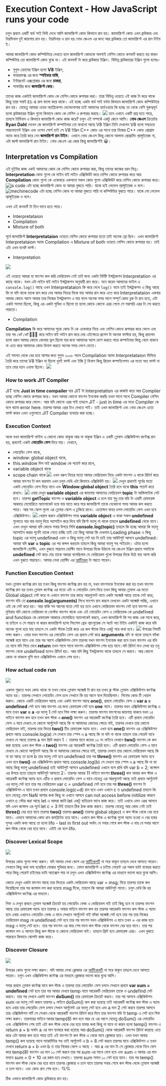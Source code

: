 # Execution Context - How JavaScript runs your code

চলুন প্রথমে একটি বার্ড সাই ভিউ দেখে আসি জাভাস্ক্রিপ্ট কোড কিভাবে রান হয়। জাভাস্ক্রিপ্ট কোড এখন ব্রাউজার এবং টারমিনাল দুই জায়গায় রান হয়। টারমিনার ও রান হয় নোড জেএস এর জন্য আর ব্রাউজার তো জাভাস্ক্রিপ্ট এর রান টাইম ই।

আমরা জাভাস্ক্রিপ্ট কোড কম্পিউটারে দেখতে হলে জাভাস্ক্রিপ্ট কোডকে অবশ্যই মেশিন কোডে কনভার্ট করতে হয় কারন কম্পিউটার তো জাভাস্ক্রিপ্ট কোড বুঝে না। এই কনভার্ট টা করে ব্রাউজার ইঞ্জিন। বিভিন্ন ব্রাউজারের ইঞ্জিন গুলো হলোঃ-

- গুগুল ক্রোমের ইঞ্জিন হলো **V8** ইঞ্জিন,
- ফায়ারফক্স এর জন্য **স্পাইডার মাঙ্কি**,
- ইন্টারনেট এক্সপ্লোরার এর জন্য **চাকরা**,
- সাফারির জন্য **জাভাস্ক্রিপ্ট কোর**।

তাদের কাজ একটাই জাভাস্ক্রিপ্ট কোড কে মেশিন কোডে রুপান্তর করা। তারা বিভিন্ন ওয়েতে এই কাজ টা করে থাকে কিন্তু তারা সবাই `ES-6` রুল ফলো করে থাকে। এই হচ্ছে একটা বার্ড সাই বর্ননা কিভাবে জাভাস্ক্রিপ্ট কোড কম্পিউটারে রান হয়। যেহেতু আমারা ওয়েব অ্যাপ্লিকেশন ডেভেলোপার তাই আমাদের হার্ডওয়্যার কি হচ্ছে তা থেকে বেশি গুরুত্বপূর্ন হলো ব্রাউজারের ইঞ্জিন গুলো কিভাবে কোড কে মেশিন এ রুপান্তর করছে।
![](./images/17.png)
তবে এখানে একটি প্রশ্ন হতে পারে, তাহলে টার্মিনাল এ কিভাবে জাভাস্ক্রিপ্ট কোড কাজ করে? চলুন এই সম্পর্কে একটু জেনে আসি। **নোড জেএস** ক্রিয়েটর **Ryan Dahl** দেখেন জে জাভাস্ক্রিপ্ট কম্পাইলার তো বানানো আছে V8 ইঞ্জিন তিনি দেখলেন V8 হলো সবচেয়ে পারফোমেন্ট ইঞ্জিন এবং ওপেন সোর্স তাই সে V8 ইঞ্জিন C++ কোড এর সাথে তার নিজের C++ কোড প্রোগ্রাম অ্যাড করে তৈরি করে নেন **জাভাস্ক্রিপ্ট রান টাইম**। এখানে নোড জেএস কিন্তু কোনো আলাদা প্রোগ্রামিং ল্যাঙ্গুইয়েজ না, এটা জাস্ট জাভাস্ক্রিপ্ট রান টাইম। নোড জেএস এর কোর কিন্তু জাভাস্ক্রিপ্টই 😀।

## Interpretation vs Compilation

এই দুইটার কাজ একই আমাদের কোড কে মেশিন কোডে রুপান্তর করা, কিন্তু তাদের কাজের ধরন ভিন্ন। **Interpretation** কোড গুলো কে লাইন বাই লাইন এক্সিকিউট করে মেশিন কোডে রুপান্তর করে আর **Compilation** কোড গুলো কে একেবারে একসাথে সকল কোড গুলো এক্সিকিউট করে মেশিন কোডে রুপান্তর করে।
![js code](./images/18.png)
এটা হচ্ছে জাভাস্ক্রিপ্ট কোড যা আমরা বুজতে পারি। যাকে হাই লেভেল ল্যাঙ্গুইয়েজ ও বলে।
![mechinecode](./images/19.png)
এটা হচ্ছে মেশিন কোড যা আমরা বুজতে পারি না কম্পিউটার বুঝতে পারে। যাকে লো লেভেল ল্যাঙ্গুইয়েজ ও বলে।

এখন এই কনভার্ট টা তিন ভাবে হতে পারে।

- Interpretataion
- Compilation
- Mixture of both

পূর্বে জাভাস্ক্রিপ্ট **Interpretataion** ওয়েতে মেশিন কোডে রুপান্তর হতো তাই অনেক স্লো ছিল। এখন জাভাস্ক্রিপ্ট Interpretataion অ্যান্ড Compilation এ Mixture of both ওয়েতে মেশিন কোডে রুপান্তর হয়। তাই এটা এখন যথেষ্ট ফাস্ট।

- Interpretation

![](./images/20.png)

এই ওয়েতে আমরা যা ফাংশন কল করি ভেরিয়েবল নেই তাই জন্য একটা নির্দিষ্ট ইন্সট্রাকশন Interpretation এর কাছে থাকে। যখন এটা লাইন বাই লাইন ইন্সট্রাকশন অনুযায়ী রান করে। মনে করেন আমাদের ফাইল এ `console.log()` আছে এখন Interpretataion কি করে দেখে `log()` নামে তাই ইন্সট্রাকশন এ কিছু আছে কি না যদি থাকে তাকে রান করে দেয় আবার নিচের দিকে যায় আবার রান করে এতে করে Interpretataion একবার আমার কোডে আসে আবার তার নিজের ইন্সট্রাকশন এ যায় ফলে অনেক সময় লাগে সম্পূর্ণ কোড ব্লক টা রান হতে, এটা একটা সমস্যা ছিলো, কিন্তু এর একটা সুবিধা ও ছিলো তা হলো কোডে কোনো এরর পেলে সে সরাসরি এরর টা সো করতে পারতো।

- Compilation

**Compilation** কি করে আমাদের পুরো কোড টা কে একেবারে নিয়ে এবং মেশিন কোডে রুপান্তর করে ফেলে এবং তার পর _খেট খেট_ 🤣😁😂 করে লাইন বাই লাইন রান করে দেয় এইক্ষেত্রে প্রসেস টা অনেক ফাস্টার হয়, কিন্তু প্রবলেম হলো ধরুন আমার কোডে কোথায় ভুল ছিলো যার জন্য আমাদের অ্যাপ ক্রাশ করতে পারে কম্পাইলার কিন্তু থেমে থাকবে না এতে করে আমাদের কোড ডিবাগ করতে অনেক সময় লেগে যেতো।

এই সমস্যা থেকে বের হয়ে আশার জন্য গুগুল ২০০৮ সালে Compilation অ্যান্ড Interpretataion মিলিয়ে তৈরি করে তাদের V8 ইঞ্জিন যা ছিলো খুবই ফাস্ট এবং ইজি টু ডিবাগ কিন্তু রিয়েল কম্পাইলেশন এর মতো অত ফাস্ট না তবে মোর দ্যান এনাফ ছিলো।
![](./images/21.png)

### How to work JIT Compiler

JIT হচ্ছে **Just in time compailer** যার JIT টা Interpretation এর কাজটা করে আর Compiler হচ্ছে মেশিন কোডে রুপান্তর করে। যখন আমরা কোনো ফাংশন ইনবোক করছি তখন সাথে সাথে Compiler মেশিন কোডে রুপান্তর করে ফেলে। আর যদি কোনো এরর পাই তাহলে JIT - just in time এর মধ্যে Compiler কে বলে থামো error here. তারপর আমরা এরর টাও দেখতে পাই। তাই এখন জাভাস্ক্রিপ্ট এবং নোড জেএস এতো ফাস্ট কারন এখন এগুলোতে JIT Compiler ব্যবহার করা হচ্ছে।

### Execution Context

অকে যখন জাভাস্ক্রিপ্ট ফাইল এ কোনো কোড থাকুক আর না থাকুক ইঞ্জিন এ একটি গ্লোবাল এক্সিকিউশন কন্টেক্স রান হয়, প্রথমেই একটা **লোয়েডিং ফেস** দিয়ে যায়। যেখানে,

- লোয়েডিং ফেস থাকে,
- window: global object থাকে,
- this.window দিস অই window কে পয়েন্ট করে রাখে,
- variable object থাকে
- scope chain থাকে
  ![](./images/22.png)
  এখন ধরুন নিচের মতো আমার ভেরিয়েবল নিয়ে একটা ফাংশন এ থাকে রিটার্ন করে আবার ফাংশন টা কল করলাম এখন চলুন দেখি এটা কিভাবে এক্সিকিউট হয়।
  ![](./images/23.png)
  দেখুন প্রথমেই পূর্বের মতো একটা লোয়েডিং ফেস দিয়ে যাবে এবং **Window:global object** তৈরি হবে যাকে **this** পয়েন্ট করে রাখবে।
  ![](./images/24.png)
  এবার দেখুন **variable object** এর জায়গায় আমাদের ভেরিয়েবল **topic** টা আন্ডিফাইন্ড সেট হবে। তারপর **getTopic** ফাংশন ও **variable object** এ চলে যায় শুধু তার বডি টা একটি রেফারেন্স আকারে মেমোরিতে অ্যালোকেট হয়ে যায় যাতে করে পরে জাভাস্ক্রিপ্ট তাকে যেকোনো সময় আবার কল করতে পারে। আর সব স্কোপ গুলো এর গ্লোবার স্কোপ এ ঢুকিয়ে রাখে। এতোক্ষন যাবত চলল লোয়েডিং ফেস এখন হবে এক্সিকিউশন।
  ![](./images/25.gif)
  খেয়াল করুন এক্সিকিউশন সময় **variable object** এ থাকা সকল **undefined** গুলোতে যার যার ভ্যালু দিয়ে অ্যাসাইন করে দিবে যদি স্ক্রিপ্ট ভ্যালু না থাকে তাহলে **undefined** থেকে যাবে। এখন দেখুন আমরা যদি কোডে সবার উপরে লিখি **console.log(topic)** তাহলে কি হচ্ছে আমরা কি ভ্যালু অ্যাসাইন করার পূর্বেই তাকে পেতে চাচ্ছি তাই তো কিন্তু আমরা কি দেখলাম Loading phase এ কিন্তু topic এর ভ্যালু undefined এখন ও কিন্তু ভ্যালু সেট হয় নি তাই তার আউটপুট আসবে undefined। আমরা যদি **var = topic** এর পর কন্সল করতাম তাহলে কিন্তু আমরা ভ্যালু সহ পাইতাম। এটায় হলো জাভাস্ক্রিপ্ট হোস্টিং, এখন বুঝতে পারবেন হোস্টিং মানে উপরের দিকে উঠানো নয় জেএস ইঞ্জিন প্রথমে সবাইকে **undefined** সেট করে দেয় তাকে আমরা বলেছিলাম যে ভেরিয়েবল গুলো উপরের দিকে উঠে যায় আশা করি এখন বুঝতে পারছেন। আমার লেখা হোস্টিং এর [আর্টিকেল](https://www.facebook.com/groups/learnwithsumit/permalink/1004907497493991/) টা পরতে পারেন।

### Function Execution Context

যখন গ্লোবাল কন্টেক্স রান হয় তখন কিন্তু ফাংশন কন্টেক্স রান হয় না, যখন ফাংশনকে ইনবোক করা হয় তখন ফাংশন কন্টেক্স রান হয় তখন গ্লোবাল কন্টেক্স এর মতো এটা ও লোয়েডিং ফেস দিয়ে তখন কিন্তু আবার গ্লোবাল এর মতো Global object সেট করে না এখানে ফাংশন তার কাছে আরগুমেন্ট নামে একটা অব্জেক্ট আছে তাকে সেট করে, ফাংশন বডি তে **console.log(arguments)** লিখে ফাংশন রান করলে দেখবেন একটা অব্জেক্ট পাচ্ছি, এখানে এটা কে সেট করে হয়। আর বাকি সব আগের মতো সেই হয় তবে এখানে ভেরিয়েবল ফাংশন সেট হবে ফাংশন এর দুনিয়ায় যদি কোনো ভেরিয়বল বা নেস্টেড ফাংশন থাকে এবং এই লোয়েডিং ফেস এ ভেরিয়েবক কে undefined and function কে রেফারেন্স আকারে মেমোরিতে অ্যালোকেট করবে, এখন জাভাস্ক্রিপ্ট কি সব কাজ এক সাথে করে, না চাইলে ও সে পারবে না কারন জাভাস্ক্রিপ্ট হলো সিংগেল থ্রেড ল্যাংগুয়েজ সে অ্যাট অ্যা টাইম একটাই কাজ করে যদি অনেক গুলো হয়ে যায় তাহলে সে একটা স্ট্যাক তৈরি করে এর কল স্ট্যাক নিয়ে একটু পরে কথা হবে।
![](./images/26.gif)
উপরের গিফটি লক্ষ্য করুন। এবার যখন ফাংশন এর লোয়েডিং ফেস এর প্রথমে সেট করে **arguments** যদি না থাকে তাহলে ফাঁকা অব্জেক্ট হয়ে যাবে এবং তার পর আশে এক্সিকিউশন ফেস তারপর যখন ফাংশন ইনবোক করা হবে তখন ফাংশন এর বডি তে যাবে যদি গিয়ে দেখে **return** তখন সাথে সাথে ফাংশন এক্সিকিউশন শেষ হয়ে যাবে।যদি রিটার্ন নাও লেখা হয় তবু ফাংশন থেকে undefined হলেও রিটার্ন হয়। আর যদি কিছু ইন্সট্রাকশন থাকে তাহলে সে করবে। আর কোনো কোড না থাকলে খুশি মনে এক্সিকিউশন এখানে শেষ হবে।

### How actual code run

![](./images/27.gif)

একদম শুরুতে যখন কোড থাকে না তখন থেকে গ্লোবাল অব্জেক্ট টা রান হয় তখন ক্ল স্টাক গ্লোবাল এক্সিকিউশন কন্টেক্স অ্যাড হয়। তারপর সেখানে লোয়েডিং ফেস চলে সেখানে কি হয় আগে বলে দিয়েছিলাম। গিফের কোড টি খেয়াল করুন। কোডে একটি ভেরিয়েবল আছে এবং একটা ফাংশন আছে **one()**, প্রথমে লোয়েডিং ফেস এ **var a = undefined** সেট হবে আর ফাংশন এর জন্য রেফারেন্স সেট হবে **one** নামে। তারপর যখন এক্সিকিউশন কন্টেক্স এ যাবে তখন **var = a** এর ভ্যালু 1 সেট হবে গিফ লক্ষ্য করুন। তারপর ফাংশন ফাংশনের জায়গায় থাকবে যখন ১৫ লাইনে ফাংশন কল হবে তখন কল স্টাক এ **one()** ফাংশন এর আরেকটি কন্টেক্স তৈরি হবে। এটি প্রথমে লোয়েডিং ফেস এ যাবে দেখবে যে কোনো আর্গুমেন্ট আছে কি না আমাদের কোডের ক্ষেত্রে নাই, তারপর দেখবে তার কোনো ভেরিয়েবল নাই, তারপর তার ভিতর **two()** টির রেফারেন্স অ্যাড হবে। এখন হবে **one()** ফাংশন এর এক্সিকিউশন প্রথমে আছে console.log(a) সে দেখবে তার স্পেস এ a আছে কি না যদি না থাকে তাহলে তার পেরেন্ট যাবে দেখবে যে আছে তারপর a মান প্রিন্ট করবে 1 । তারপর যাবে কডের ১৩ নং লাইনে যেখানে **two()** ফাংশন কে কল করা হয়েছে এখন কল স্টাক এ **two()** ফাংশন এর আরেকটি কন্টেক্স তৈরি হবে। এটি প্রথমে লোয়েডিং ফেস এ যাবে দেখবে যে কোনো আর্গুমেন্ট আছে কি না আমাদের কোডের ক্ষেত্রে নাই, তারপর দেখবে তার কোনো ভেরিয়েবল আছে কি না হ্যা আছে তা হলো b তার ভ্যালু সেট হবে undefined তার পর **three()** ফাংশন এর রেফারেন্স অ্যাড হবে এখন হবে **two()** এর এক্সিকিউশন প্রথমে আছে console.log(b) সে দেখবে তার স্পেস এ a আছে কি না হ্যা আছে কিন্তু ভ্যালু undefined তাই আউটপুট আসবে undefined এখানে বলে রাখি যদি var b = 2; কন্সোল এর উপরে হতো তাহলে আউটপুট আসতো 2। তারপর আবার 11 লাইনে ফাংশন **three()** কল আবার কল স্টাক এ আরেকটি কন্টেক্স অ্যাড হবে এটির ও প্রথমে লোয়েডিং ফেস এ যাবে যেহেতু এর আরগুমেন্ট আছে তাই প্রথমে আর্গুমেন্ট এর ভ্যালু সেট হবে তার পর ভেরিয়েবল var c = undefined সেট হবে তার পর **three()** ফাংশন টা এক্সিকিউশন এ যাবে তখন প্রথমে console.log(c+d) রান হবে এখন এখানে c ত undefined তাহলে কি হবে যেহেতু যোগ NaN আশার কথা কিন্তু না এখানে আসবে can not access before initilize কারনে এখানে c স্টোর করা আছে let এ আমরা জানি let একটু ব্যতিক্রম ভাবে কাজ করে। তাই এখাবে এমন এরর আসবে যদি এখন কন্সোল এর পূর্বে let c = 3 দিই তাহলে ঠিক ঠাক কাজ করবে। তারপর যেহেতু আর কোড নেই তাই **three()** বের হয়ে যাবে তারপর **two()** তারপর **one()** তারপর global object ও কল স্টাক থেকে বের হয়ে যাবে। এভাবে আমাদের কোড রান কমপ্লিটেড হয়ে যাবে। এখানে কল স্টাক এ কন্টেক্স গুলো অ্যাড হওয়া ও বের হবার সুন্দর একটা কথা আছে তা হলো lifo - last in first out অর্থাৎ যে সবার শেষে কল স্টাক এ যায় যে সবার আগে কল স্টাক থেকে বের হয়ে যাবে। এটাই কে বলে lifo.

### Discover Lexical Scope

![](./images/28.gif)

উপরের কোড গুলো লক্ষ্য করুন। যদি আমার লেখা স্কোপ এর [আর্টিকেলটি](https://www.facebook.com/groups/learnwithsumit/permalink/1003981834253224/) না পরে থাকুন তাহলে দেখে আসতে পারেন। সেখানে কিছু কথা বলা হয়েছিল বোঝার সুবিধার জন্য। যেমন জাভাস্ক্রিপ্ট এ চাইল্ড পেরেন্ট এর সকল ডাটা ব্যবহার করতে পারে কিন্তু পেরেন্ট চাইল্ডের ডাটা অ্যাক্সেস পায় না চলুন এখন এক্সিকিউশন কন্টেক্স এর মাধ্যমে ভালো করে বুঝে আসি।

কোডে দেখুন একটা ফাংশন আছে তার ভিতরে একটা ভেরিয়েবল আছে var = msg; দিয়ে তারপর তাকে কল দিয়েছিলো তার পর কন্সোল লগ করা হয়েছে msg টিকে, তাহলে কি আমরা আউটপুট পাবো। চলুন দেখি কি হয় এক্সিকিউশন কন্টেক্স এর মাধ্যমে।

গিফ এ দেখুন প্রথমে গ্লোবাল অব্জেক্ট ক্রিয়েট হয় লোয়েডিং ফেজ এ ভেরিয়েবল নাই তাই কিছু হবে না তারপর ফাংশন আছে তার রেফারেন্স অ্যাড হবে তারপর ৫ নাম্বার লাইনে ফাংশন কল হয় তারপর আরেকটা ফাংশন কল স্টাক এ অ্যাড হবে এবার এখানেও লোয়েডিং ফেজ এ যাবে সেখানে আর্গুমেন্ট নাই ফাঁকা অব্জেক্ট সেট হবে তার পর তার নিজের ভেরিয়েবল msg কে undefined সেট হবে তার পর ফাংশন যখন এক্সিকিউশন এ যাবে তখন = এর কাজ হবে msg এ ভ্যালু সেট হবে। তার পর ফাংশন এর কার শেষ ফলে কল স্টাক থেকে ফাংশন বের হয়ে যাবে। তার পর কন্সোল লগ এ আসবে কিন্তু কল স্টাকে ত কোনো ভেরিয়েবল নাই। তাহলে প্রিন্ট হবে রেফারেন্স এরর। এখন বুঝতে পারছেন কিভাবে স্কোপটা কাজ করে।

### Discover Closure

![](./images/29.gif)

উপরের কোড গুলো লক্ষ্য করুন। যদি আমার লেখা ক্লোজার এর [আর্টিকেলটি](https://www.facebook.com/groups/learnwithsumit/permalink/1004493037535437/) না পরে থাকুন তাহলে দেখে আসতে পারেন। চলুন এখন এক্সিকিউশন কন্টেক্স এর মাধ্যমে ক্লোজার ভালো করে বুঝে আসি।

সবার প্রথমে গ্লোবাল কন্টেক্স যাবে কল স্টাক এ তারপর তার লোয়েডিং ফেস চলবে সেখানে প্রথমে **var sum = undefined** সেট হবে তার পর আবার দেখবে temp নামে আরেকটি ভেরিয়েবল তাকে ও undefind সেট করবে। তার পর দেখবে একটা ফাংশন **doSum()** তার রেফারেন্স ক্রিয়েট করবে। তার পর আসবে এক্সিকিউশন sum এর ভ্যালু সেট করবে তারপর ৯ লাইনে doSum() কল করা হয়েছে তাই আরেকটি কন্টেক্স কল স্টাক এ অ্যাড হবে এবার তার লোয়েডিং ফেস চলবে সেখান আর্গুমেন্ট এর ভ্যালু সেট হবে এবং a মান 2 সেট করবে তারপর আসবে তার এক্সিকিউশন পার্ট সে সেখান থেকে আরেকটি ফাংশন রিটার্ন করে দিবে তার ফাংশন বডি টা temp এ সেট হবে গিফ লক্ষ্য করুন। তারপরের লাইনে আবার temp(8) কল হবে আর হে এর আগে যেহেতু doSum() এর লোয়েডিং এবং এক্সিকিউশন শেষ তাই এটা কল স্টাক থেকে বের হয়ে যাবার কথা কিন্তু না যাবে না কারন হলো temp() ফাংশন এ return a + b অর্থাৎ a এর মান ব্যবহার করা হয়েছে আর doSum() থেকে আরেকটি ফাংশন রিটার্ন করেছে এতে করে এটা আবার কল হতে পারে তাই এই ফাংশন টা কল স্টাক এ থেকে যাবে ক্লোজার হয়ে। এখন যখন আবার temp() কল হয়েছে সাথে প্যারামিটার সহ তাই আর্গুমেন্ট এ b = 8 সেট করবে তারপর যাবে এক্সিকিউশন এ তখন দেখবে return a + b এখন b ত তার নিজের স্কোপ এ আছে । আর a এর মান টা সে ক্লোজার থেকে নিবে যোগ করে temp(8) ফাংশন এর মান ১০ সেট করবে তার পর sum এর সাথে যোগ হবে এবং sum এ আবার এর মান বসাবে sum = 0 + 10 এর রকম হবে দেখতে। তারপর sum সমান ১০ সেট হয়ে যাবে। তার পর temp() ফাংশন কল স্টাক থেকে বের হয়ে যাবে তারপর ক্লোজার ও চলে যাবে তারপর সবার শেষে কল স্টাক থেকে গ্লোবাল অব্জেক্ট ও চলে যাবে। এবং কোড রান শেষ হবে। 💘💘

ঠিক এভাবে জাভাস্ক্রিপ্ট কোড ব্রাউজারে রান হয়।
